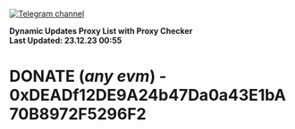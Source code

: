 [![Telegram channel](https://img.shields.io/endpoint?url=https://runkit.io/damiankrawczyk/telegram-badge/branches/master?url=https://t.me/n4z4v0d)](https://t.me/n4z4v0d) 

**Dynamic Updates Proxy List with Proxy Checker**  
**Last Updated: 23.12.23 00:55**

# DONATE (_any evm_) - 0xDEADf12DE9A24b47Da0a43E1bA70B8972F5296F2
